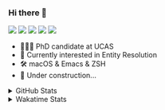 ### Hi there 👋

[![](https://img.shields.io/badge/-Email-325180?logo=maildotru&logoColor=white&style=flat-square)](mailto:hi@wang.tianshu.me)
[![](https://img.shields.io/badge/-GitHub-black?logo=GitHub&style=flat-square)](https://github.com/tshu-w)
[![](https://img.shields.io/badge/-Telegram-26a5e4?labelColor=fafafa&logo=telegram&style=flat-square)](https://t.me/tshu_w) 
[![](https://img.shields.io/badge/-Twitter-1da1f2?logo=Twitter&logoColor=white&style=flat-square)](https://twitter.com/tshu_w)
[![](https://komarev.com/ghpvc/?username=tshu-w&color=blueviolet&style=flat-square)]()



- 🧑🏻‍🎓 PhD candidate at UCAS
- 🔭 Currently interested in Entity Resolution
- 🛠 macOS & Emacs & ZSH
- 🚧 Under construction...

<details>

<summary>GitHub Stats</summary>

![Tianshu's GitHub stats](https://github-readme-stats.vercel.app/api?username=tshu-w&show_icons=true&theme=buefy&count_private=true)
  
</details>


<details>
  <summary>Wakatime Stats</summary>

  Currently, files accessed by tramp cannot be tracked by wakatime, see https://github.com/wakatime/wakatime-mode/issues/27
  <br>
  
<!--START_SECTION:waka-->
![Code Time](http://img.shields.io/badge/Code%20Time-0%20secs-blue)

**I'm an Early 🐤** 

```text
🌞 Morning    62 commits     ███░░░░░░░░░░░░░░░░░░░░░░   13.81% 
🌆 Daytime    198 commits    ███████████░░░░░░░░░░░░░░   44.1% 
🌃 Evening    178 commits    ██████████░░░░░░░░░░░░░░░   39.64% 
🌙 Night      11 commits     ░░░░░░░░░░░░░░░░░░░░░░░░░   2.45%

```
📅 **I'm Most Productive on Monday** 

```text
Monday       96 commits     █████░░░░░░░░░░░░░░░░░░░░   21.38% 
Tuesday      64 commits     ███░░░░░░░░░░░░░░░░░░░░░░   14.25% 
Wednesday    69 commits     ███░░░░░░░░░░░░░░░░░░░░░░   15.37% 
Thursday     57 commits     ███░░░░░░░░░░░░░░░░░░░░░░   12.69% 
Friday       51 commits     ██░░░░░░░░░░░░░░░░░░░░░░░   11.36% 
Saturday     73 commits     ████░░░░░░░░░░░░░░░░░░░░░   16.26% 
Sunday       39 commits     ██░░░░░░░░░░░░░░░░░░░░░░░   8.69%

```


📊 **This Week I Spent My Time On** 

```text
💬 Programming Languages: 
Org                      3 hrs 55 mins       ███████████░░░░░░░░░░░░░░   44.05% 
sh                       2 hrs 59 mins       ████████░░░░░░░░░░░░░░░░░   33.62% 
Python                   1 hr 3 mins         ███░░░░░░░░░░░░░░░░░░░░░░   11.8% 
Emacs Lisp               23 mins             █░░░░░░░░░░░░░░░░░░░░░░░░   4.39% 
Bash                     20 mins             █░░░░░░░░░░░░░░░░░░░░░░░░   3.8%

🔥 Editors: 
Emacs                    5 hrs 54 mins       ████████████████░░░░░░░░░   66.38% 
Zsh                      2 hrs 59 mins       ████████░░░░░░░░░░░░░░░░░   33.62%

🐱‍💻 Projects: 
Unknown Project          4 hrs 10 mins       ███████████░░░░░░░░░░░░░░   46.86% 
Terminal                 2 hrs 39 mins       ███████░░░░░░░░░░░░░░░░░░   29.79% 
pytorch-lightning        55 mins             ██░░░░░░░░░░░░░░░░░░░░░░░   10.34% 
dotfiles                 29 mins             █░░░░░░░░░░░░░░░░░░░░░░░░   5.45% 
emacs                    19 mins             █░░░░░░░░░░░░░░░░░░░░░░░░   3.71%

💻 Operating System: 
Mac                      8 hrs 37 mins       ████████████████████████░   96.84% 
Linux                    16 mins             ░░░░░░░░░░░░░░░░░░░░░░░░░   3.16%

```

**I Mostly Code in Python** 

```text
Python                   9 repos             ██████████░░░░░░░░░░░░░░░   42.86% 
HTML                     2 repos             ██░░░░░░░░░░░░░░░░░░░░░░░   9.52% 
Emacs Lisp               2 repos             ██░░░░░░░░░░░░░░░░░░░░░░░   9.52% 
JavaScript               2 repos             ██░░░░░░░░░░░░░░░░░░░░░░░   9.52% 
TeX                      2 repos             ██░░░░░░░░░░░░░░░░░░░░░░░   9.52%

```



 Last Updated on 14/05/2022 08:06:13 UTC
<!--END_SECTION:waka-->
</details>
